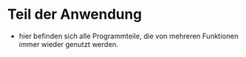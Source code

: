 # Teil der Anwendung
- hier befinden sich alle Programmteile, die von mehreren Funktionen immer wieder genutzt werden.
